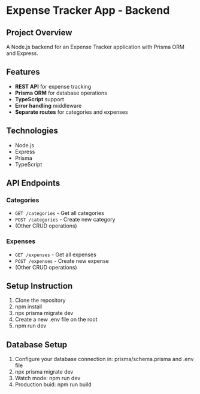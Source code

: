 # Expense Tracker App - Backend

## Project Overview
A Node.js backend for an Expense Tracker application with Prisma ORM and Express.


## Features
- **REST API** for expense tracking
- **Prisma ORM** for database operations
- **TypeScript** support
- **Error handling** middleware
- **Separate routes** for categories and expenses

## Technologies
- Node.js
- Express
- Prisma
- TypeScript

## API Endpoints
### Categories
- `GET /categories` - Get all categories
- `POST /categories` - Create new category
- (Other CRUD operations)

### Expenses
- `GET /expenses` - Get all expenses
- `POST /expenses` - Create new expense
- (Other CRUD operations)

## Setup Instruction
1. Clone the repository
2. npm install
3. npx prisma migrate dev
4. Create a new .env file on the root
5. npm run dev

## Database Setup
1. Configure your database connection in: prisma/schema.prisma and .env file
2. npx prisma migrate dev
3. Watch mode: npm run dev
4. Production buid: npm run build